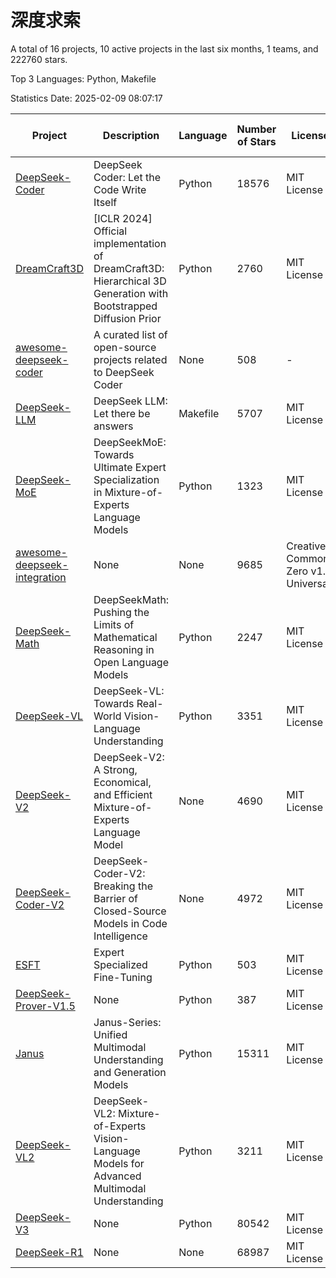 # 深度求索

A total of 16 projects, 10 active projects in the last six months, 1 teams, and 222760 stars.

Top 3 Languages: Python, Makefile

Statistics Date: 2025-02-09 08:07:17

| Project | Description | Language | Number of Stars | License | Creation Date | Last Updated Date | Last Pushed Date |
| --- | --- | --- | --- | --- | --- | --- | --- |
| [DeepSeek-Coder](https://github.com/deepseek-ai/DeepSeek-Coder) | DeepSeek Coder: Let the Code Write Itself | Python | 18576 | MIT License | 2023-10-20 | 2025-02-09 | 2024-05-21 |
| [DreamCraft3D](https://github.com/deepseek-ai/DreamCraft3D) | [ICLR 2024] Official implementation of DreamCraft3D: Hierarchical 3D Generation with Bootstrapped Diffusion Prior | Python | 2760 | MIT License | 2023-10-23 | 2025-02-09 | 2024-08-21 |
| [awesome-deepseek-coder](https://github.com/deepseek-ai/awesome-deepseek-coder) | A curated list of open-source projects related to DeepSeek Coder | None | 508 | - | 2023-11-06 | 2025-02-08 | 2024-04-03 |
| [DeepSeek-LLM](https://github.com/deepseek-ai/DeepSeek-LLM) | DeepSeek LLM: Let there be answers | Makefile | 5707 | MIT License | 2023-11-29 | 2025-02-09 | 2024-02-04 |
| [DeepSeek-MoE](https://github.com/deepseek-ai/DeepSeek-MoE) | DeepSeekMoE: Towards Ultimate Expert Specialization in Mixture-of-Experts Language Models | Python | 1323 | MIT License | 2024-01-02 | 2025-02-09 | 2024-01-16 |
| [awesome-deepseek-integration](https://github.com/deepseek-ai/awesome-deepseek-integration) | None | None | 9685 | Creative Commons Zero v1.0 Universal | 2024-01-11 | 2025-02-09 | 2025-02-08 |
| [DeepSeek-Math](https://github.com/deepseek-ai/DeepSeek-Math) | DeepSeekMath: Pushing the Limits of Mathematical Reasoning in Open Language Models | Python | 2247 | MIT License | 2024-02-05 | 2025-02-09 | 2024-04-15 |
| [DeepSeek-VL](https://github.com/deepseek-ai/DeepSeek-VL) | DeepSeek-VL: Towards Real-World Vision-Language Understanding | Python | 3351 | MIT License | 2024-03-07 | 2025-02-09 | 2024-04-24 |
| [DeepSeek-V2](https://github.com/deepseek-ai/DeepSeek-V2) | DeepSeek-V2: A Strong, Economical, and Efficient Mixture-of-Experts Language Model | None | 4690 | MIT License | 2024-04-22 | 2025-02-09 | 2024-09-25 |
| [DeepSeek-Coder-V2](https://github.com/deepseek-ai/DeepSeek-Coder-V2) | DeepSeek-Coder-V2: Breaking the Barrier of Closed-Source Models in Code Intelligence | None | 4972 | MIT License | 2024-06-14 | 2025-02-09 | 2024-09-24 |
| [ESFT](https://github.com/deepseek-ai/ESFT) | Expert Specialized Fine-Tuning | Python | 503 | MIT License | 2024-07-04 | 2025-02-08 | 2024-09-22 |
| [DeepSeek-Prover-V1.5](https://github.com/deepseek-ai/DeepSeek-Prover-V1.5) | None | Python | 387 | MIT License | 2024-08-15 | 2025-02-09 | 2024-08-16 |
| [Janus](https://github.com/deepseek-ai/Janus) | Janus-Series: Unified Multimodal Understanding and Generation Models | Python | 15311 | MIT License | 2024-10-18 | 2025-02-09 | 2025-02-01 |
| [DeepSeek-VL2](https://github.com/deepseek-ai/DeepSeek-VL2) | DeepSeek-VL2: Mixture-of-Experts Vision-Language Models for Advanced Multimodal Understanding | Python | 3211 | MIT License | 2024-12-13 | 2025-02-09 | 2025-02-05 |
| [DeepSeek-V3](https://github.com/deepseek-ai/DeepSeek-V3) | None | Python | 80542 | MIT License | 2024-12-26 | 2025-02-09 | 2025-02-08 |
| [DeepSeek-R1](https://github.com/deepseek-ai/DeepSeek-R1) | None | None | 68987 | MIT License | 2025-01-20 | 2025-02-09 | 2025-02-08 |
